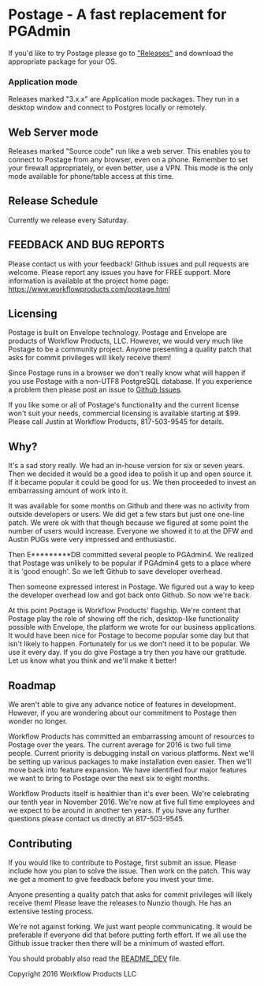 # Postage - A fast replacement for PGAdmin

If you'd like to try Postage please go to ["Releases"](https://github.com/workflowproducts/postage/releases) and download the appropriate package for your OS. 

### Application mode
Releases marked "3.x.x" are Application mode packages. They run in a desktop window and connect to Postgres locally or remotely. 

## Web Server mode
Releases marked "Source code" run like a web server. This enables you to connect to Postage from any browser, even on a phone. Remember to set your firewall appropriately, or even better, use a VPN. This mode is the only mode available for phone/table access at this time.

## Release Schedule

Currently we release every Saturday. 

## FEEDBACK AND BUG REPORTS

Please contact us with your feedback! Github issues and pull requests are welcome. Please report any issues you have for FREE support. More information is available at the project home page: https://www.workflowproducts.com/postage.html

## Licensing

Postage is built on Envelope technology. Postage and Envelope are products of Workflow Products, LLC. However, we would very much like Postage to be a community project. Anyone presenting a quality patch that asks for commit privileges will likely receive them! 

Since Postage runs in a browser we don't really know what will happen if you use Postage with a non-UTF8 PostgreSQL database. If you experience a problem then please post an issue to [Github Issues](https://github.com/workflowproducts/postage/issues).

If you like some or all of Postage's functionality and the current license won't suit your needs, commercial licensing is available starting at $99. Please call Justin at Workflow Products, 817-503-9545 for details.

## Why?

It's a sad story really. We had an in-house version for six or seven years. Then we decided it would be a good idea to polish it up and open source it. If it became popular it could be good for us. We then proceeded to invest an embarrassing amount of work into it. 

It was available for some months on Github and there was no activity from outside developers or users. We did get a few stars but just one one-line patch. We were ok with that though because we figured at some point the number of users would increase. Everyone we showed it to at the DFW and Austin PUGs were very impressed and enthusiastic.

Then E*********DB committed several people to PGAdmin4. We realized that Postage was unlikely to be popular if PGAdmin4 gets to a place where it is 'good enough'. So we left Github to save developer overhead. 

Then someone expressed interest in Postage. We figured out a way to keep the developer overhead low and got back onto Github. So now we're back.

At this point Postage is Workflow Products' flagship. We're content that Postage play the role of showing off the rich, desktop-like functionality possible with Envelope, the platform we wrote for our business applications. It would have been nice for Postage to become popular some day but that isn't likely to happen. Fortunately for us we don't need it to be popular. We use it every day. If you do give Postage a try then you have our gratitude. Let us know what you think and we'll make it better!

## Roadmap

We aren't able to give any advance notice of features in development. However, if you are wondering about our commitment to Postage then wonder no longer. 

Workflow Products has committed an embarrassing amount of resources to Postage over the years. The current average for 2016 is two full time people. Current priority is debugging install on various platforms. Next we'll be setting up various packages to make installation even easier. Then we'll move back into feature expansion. We have identified four major features we want to bring to Postage over the next six to eight months.

Workflow Products itself is healthier than it's ever been. We're celebrating our tenth year in November 2016. We're now at five full time employees and we expect to be around in another ten years. If you have any further questions please contact us directly at 817-503-9545.

## Contributing

If you would like to contribute to Postage, first submit an issue. Please include how you plan to solve the issue. Then work on the patch. This way we get a moment to give feedback before you invest your time. 

Anyone presenting a quality patch that asks for commit privileges will likely receive them! Please leave the releases to Nunzio though. He has an extensive testing process. 

We're not against forking. We just want people communicating. It would be preferable if everyone did that before putting forth effort. If we all use the Github issue tracker then there will be a minimum of wasted effort. 

You should probably also read the [README_DEV](https://github.com/workflowproducts/postage/blob/master/README_DEV.md) file.


Copyright 2016 Workflow Products LLC
